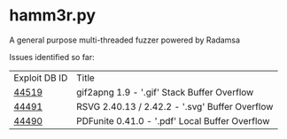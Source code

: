 # hamm3r.py
A general purpose multi-threaded fuzzer powered by Radamsa


Issues identified so far:
<table>
  <tr><td>Exploit DB ID</td><td>Title</td></tr>
<tr>  <td><a href="https://www.exploit-db.com/exploits/44519/">44519</td><td>gif2apng 1.9 - '.gif' Stack Buffer Overflow </td></tr>
  <tr><td><a href="https://www.exploit-db.com/exploits/44491/">44491</td><td>RSVG 2.40.13 / 2.42.2 - '.svg' Buffer Overflow
</td></tr>
  <tr><td><a href="https://www.exploit-db.com/exploits/44490/">44490</td><td>PDFunite 0.41.0 - '.pdf' Local Buffer Overflow
</td></tr>

